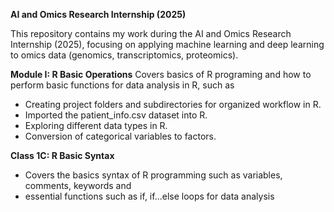 **AI and Omics Research Internship (2025)**

This repository contains my work during the AI and Omics Research Internship (2025), focusing on applying machine learning and deep learning to omics data (genomics, transcriptomics, proteomics).


**Module I: R Basic Operations**
Covers basics of R programing and how to perform basic functions for data analysis in R, such as
- Creating project folders and subdirectories for organized workflow in R.
- Imported the patient_info.csv dataset into R.
- Exploring different data types in R.
- Conversion of categorical variables to factors.


**Class 1C: R Basic Syntax**
- Covers the basics syntax of R programming such as variables, comments, keywords and
- essential functions such as if, if...else loops for data analysis


